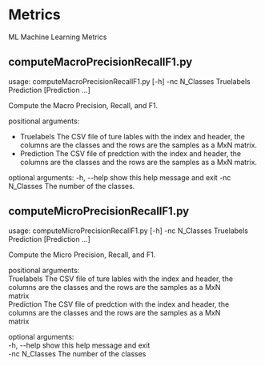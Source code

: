 # Metrics
ML Machine Learning Metrics

## computeMacroPrecisionRecallF1.py
usage: computeMacroPrecisionRecallF1.py [-h] -nc N_Classes Truelabels Prediction [Prediction ...]

Compute the Macro Precision, Recall, and F1.

positional arguments:
  * Truelabels     The CSV file of ture lables with the index and header, the
                 columns are the classes and the rows are the samples as a MxN
                 matrix.
  * Prediction     The CSV file of predction with the index and header, the
                 columns are the classes and the rows are the samples as a MxN
                 matrix.

optional arguments:
  -h, --help     show this help message and exit
  -nc N_Classes  The number of the classes.
  
## computeMicroPrecisionRecallF1.py
usage: computeMicroPrecisionRecallF1.py [-h] -nc N_Classes
                                        Truelabels Prediction [Prediction ...]

Compute the Micro Precision, Recall, and F1.

positional arguments:<br/>
  Truelabels     The CSV file of ture lables with the index and header, the<br/>
                 columns are the classes and the rows are the samples as a MxN<br/>
                 matrix<br/>
  Prediction     The CSV file of predction with the index and header, the  
                 columns are the classes and the rows are the samples as a MxN  
                 matrix<br/>

optional arguments:<br>
  -h, --help     show this help message and exit<br/>
  -nc N_Classes  The number of the classes<br/>
